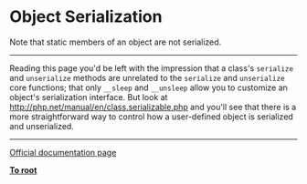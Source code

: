 # Object Serialization



Note that static members of an object are not serialized.  

---

Reading this page you&apos;d be left with the impression that a class&apos;s `serialize` and `unserialize` methods are unrelated to the `serialize` and `unserialize` core functions; that only `__sleep` and `__unsleep` allow you to customize an object&apos;s serialization interface. But look at http://php.net/manual/en/class.serializable.php and you&apos;ll see that there is a more straightforward way to control how a user-defined object is serialized and unserialized.  

---

[Official documentation page](https://www.php.net/manual/en/language.oop5.serialization.php)

**[To root](/README.md)**